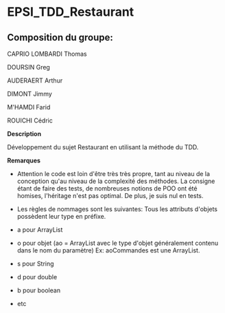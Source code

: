 # EPSI_TDD_Restaurant


## Composition du groupe: 

CAPRIO LOMBARDI Thomas

DOURSIN Greg

AUDERAERT Arthur

DIMONT Jimmy

M'HAMDI Farid

ROUICHI Cédric

**Description**

Développement du sujet Restaurant en utilisant la méthode du TDD.


**Remarques**

* Attention le code est loin d'être très très propre, tant au niveau de la conception qu'au niveau de la complexité des méthodes. La consigne étant de faire des tests, de nombreuses notions de POO ont été homises, l'héritage n'est pas optimal.
De plus, je suis nul en tests.

* Les règles de nommages sont les suivantes:
    Tous les attributs d'objets possèdent leur type en préfixe.
- a pour ArrayList
- o pour objet (ao = ArrayList<Object> avec le type d'objet généralement contenu dans le nom du paramètre)
Ex: aoCommandes est une ArrayList<Commande>.

- s pour String
- d pour double
- b pour boolean 
- etc
